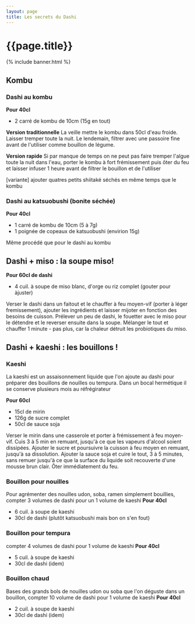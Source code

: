 ```yaml
---
layout: page
title: Les secrets du Dashi
---
```


# {{page.title}}
{% include banner.html %}


## Kombu
### Dashi au kombu
**Pour 40cl**
- 2 carré de kombu de 10cm (15g en tout)

**Version traditionnelle**
La veille mettre le kombu dans 50cl d'eau froide. Laisser tremper toute la nuit. Le lendemain, filtrer avec une passoire fine avant de l'utiliser comme bouillon de légume.

**Version rapide**
Si par manque de temps on ne peut pas faire tremper l'algue toute la nuit dans l'eau, porter le kombu à fort frémissement puis ôter du feu et laisser infuser 1 heure avant de filtrer le bouillon et de l'utiliser

[variante] ajouter quatres petits shiitaké séchés en même temps que le kombu

### Dashi au katsuobushi (bonite séchée)
**Pour 40cl**
- 1 carré de kombu de 10cm (5 à 7g)
- 1 poignée de copeaux de katsuobushi (envirion 15g)

Même procédé que pour le dashi au kombu

## Dashi + miso : la soupe miso!
**Pour 60cl de dashi**
- 4 cuil. à soupe de miso blanc, d'orge ou riz complet (gouter pour àjuster)

Verser le dashi dans un faitout et le chauffer à feu moyen-vif (porter à léger fremissement), ajouter les ingrédients et laisser mijoter en fonction des besoins de cuisson. Prélever un peu de dashi, le fouetter avec le miso pour le détendre et le reverser ensuite dans la soupe. Mélanger le tout et chauffer 1 minute - pas plus, car la chaleur détruit les probiotiques du miso.

## Dashi + kaeshi : les bouillons !
### Kaeshi
La kaeshi est un assaisonnement liquide que l'on ajoute au dashi pour préparer des bouillons de nouilles ou tempura. Dans un bocal hermétique il se conserve plusieurs mois au réfrégirateur

**Pour 60cl**
- 15cl de mirin
- 126g de sucre complet
- 50cl de sauce soja

Verser le mirin dans une casserole et porter à frémissement à feu moyen-vif. Cuis 3 à 5 min en remuant, jusqu'à ce que les vapeurs d'alcool soient dissipées. Ajouter le sucre et poursuivre la cuisson à feu moyen en remuant, jusqu'à sa dissolution. Ajouter la sauce soja et cuire le tout, 3 à 5 minutes, sans remuer jusqu'à ce que la surface du liquide soit recouverte d'une mousse brun clair. Ôter immédiatement du feu.

### Bouillon pour nouilles
Pour agrémenter des nouilles udon, soba, ramen simplement bouillies, compter 3 volumes de dashi pour un 1 volume de kaeshi
**Pour 40cl**
- 6 cuil. à soupe de kaeshi
- 30cl de dashi (plutôt katsuobushi mais bon on s'en fout)

### Bouillon pour tempura
compter 4 volumes de dashi pour 1 volume de kaeshi
**Pour 40cl**
- 5 cuil. à soupe de kaeshi
- 30cl de dashi (idem)

### Bouillon chaud
Bases des grands bols de nouilles udon ou soba que l'on déguste dans un bouillon, compter 10 volume de dashi pour 1 volume de kaeshi
**Pour 40cl**
- 2 cuil. à soupe de kaeshi
- 30cl de dashi (idem)
